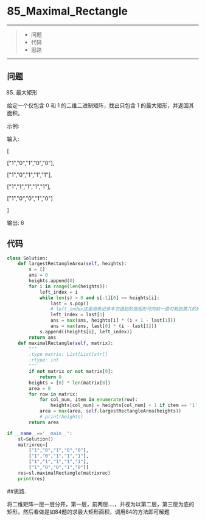 # 85_Maximal_Rectangle

---

> * 问题
> * 代码
> * 思路

---

## 问题

85. 最大矩形

给定一个仅包含 0 和 1 的二维二进制矩阵，找出只包含 1 的最大矩形，并返回其面积。

示例:

输入:

[

  ["1","0","1","0","0"],

  ["1","0","1","1","1"],

  ["1","1","1","1","1"],

  ["1","0","0","1","0"]

]

输出: 6

## 代码

```python
class Solution:
    def largestRectangleArea(self, heights):
        s = []
        ans = 0
        heights.append(0)
        for i in range(len(heights)):
            left_index = i
            while len(s) > 0 and s[-1][0] >= heights[i]:    
                last = s.pop()
                # left_index这里用来记录本次遇到的低矩形可向前一直勾勒到第几的矩形，并在本次while循环后保存起来，便于下次比较
                left_index = last[1]
                ans = max(ans, heights[i] * (i + 1 - last[1]))
                ans = max(ans, last[0] * (i - last[1]))
            s.append((heights[i], left_index))
        return ans
    def maximalRectangle(self, matrix):
        """
        :type matrix: List[List[str]]
        :rtype: int
        """
        if not matrix or not matrix[0]:
            return 0
        heights = [0] * len(matrix[0])
        area = 0
        for row in matrix:
            for col_num, item in enumerate(row):
                heights[col_num] = heights[col_num] + 1 if item == '1' else 0
            area = max(area, self.largestRectangleArea(heights))
            # print(heights)
        return area

if __name__=='__main__':
    sl=Solution()
    matrixrec=[
        ["1","0","1","0","0"],
        ["1","0","1","1","1"],
        ["1","1","1","1","1"],
        ["1","0","0","1","0"]]
    res=sl.maximalRectangle(matrixrec)
    print(res)
```



##思路.

将二维矩阵一层一层分开，第一层，前两层....，并视为以第二层，第三层为底的矩形，然后看做是如84题的求最大矩形面积，调用84的方法即可解题 